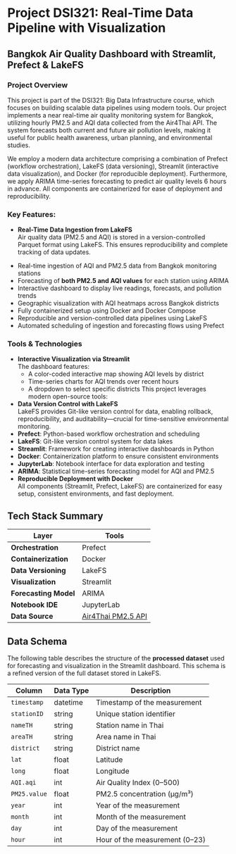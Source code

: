 
# Project DSI321: Real-Time Data Pipeline with Visualization
## Bangkok Air Quality Dashboard with Streamlit, Prefect & LakeFS

### Project Overview
This project is part of the DSI321: Big Data Infrastructure course, which focuses on building scalable data pipelines using modern tools. Our project implements a near real-time air quality monitoring system for Bangkok, utilizing hourly PM2.5 and AQI data collected from the Air4Thai API. The system forecasts both current and future air pollution levels, making it useful for public health awareness, urban planning, and environmental studies.

We employ a modern data architecture comprising a combination of Prefect (workflow orchestration), LakeFS (data versioning), Streamlit (interactive data visualization), and Docker (for reproducible deployment). Furthermore, we apply ARIMA time-series forecasting to predict air quality levels 6 hours in advance. All components are containerized for ease of deployment and reproducibility.

### Key Features:
- **Real-Time Data Ingestion from LakeFS**  
  Air quality data (PM2.5 and AQI) is stored in a version-controlled Parquet format using LakeFS. This ensures reproducibility and complete tracking of data updates.
* Real-time ingestion of AQI and PM2.5 data from Bangkok monitoring stations  
* Forecasting of **both PM2.5 and AQI values** for each station using ARIMA
* Interactive dashboard to display live readings, forecasts, and pollution trends  
* Geographic visualization with AQI heatmaps across Bangkok districts  
* Fully containerized setup using Docker and Docker Compose  
* Reproducible and version-controlled data pipelines using LakeFS  
* Automated scheduling of ingestion and forecasting flows using Prefect 

### Tools & Technologies
- **Interactive Visualization via Streamlit**  
  The dashboard features:
  - A color-coded interactive map showing AQI levels by district
  - Time-series charts for AQI trends over recent hours
  - A dropdown to select specific districts
This project leverages modern open-source tools:
- **Data Version Control with LakeFS**  
  LakeFS provides Git-like version control for data, enabling rollback, reproducibility, and auditability—crucial for time-sensitive environmental monitoring.
- **Prefect**: Python-based workflow orchestration and scheduling
- **LakeFS**: Git-like version control system for data lakes
- **Streamlit**: Framework for creating interactive dashboards in Python
- **Docker**: Containerization platform to ensure consistent environments
- **JupyterLab**: Notebook interface for data exploration and testing
- **ARIMA**: Statistical time-series forecasting model for AQI and PM2.5
- **Reproducible Deployment with Docker**  
  All components (Streamlit, Prefect, LakeFS) are containerized for easy setup, consistent environments, and fast deployment.

## Tech Stack Summary

| Layer                 | Tools                          |
| --------------------- | ------------------------------ |
| **Orchestration**     | Prefect                        |
| **Containerization**  | Docker                         |
| **Data Versioning**   | LakeFS                         |
| **Visualization**     | Streamlit                      |
| **Forecasting Model** | ARIMA                          |
| **Notebook IDE**      | JupyterLab                     |
| **Data Source**       | [Air4Thai PM2.5 API](http://air4thai.pcd.go.th/services/getNewAQI_JSON.php)|

## Data Schema
The following table describes the structure of the **processed dataset** used for forecasting and visualization in the Streamlit dashboard. This schema is a refined version of the full dataset stored in LakeFS.

| Column       | Data Type | Description |
|--------------|-----------|-------------|
| `timestamp`  | datetime  | Timestamp of the measurement |
| `stationID`  | string    | Unique station identifier |
| `nameTH`     | string    | Station name in Thai |
| `areaTH`     | string    | Area name in Thai |
| `district`   | string    | District name |
| `lat`        | float     | Latitude |
| `long`       | float     | Longitude |
| `AQI.aqi`    | int       | Air Quality Index (0–500) |
| `PM25.value` | float     | PM2.5 concentration (µg/m³) |
| `year`       | int       | Year of the measurement |
| `month`      | int       | Month of the measurement |
| `day`        | int       | Day of the measurement |
| `hour`       | int       | Hour of the measurement (0–23) |

